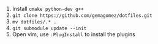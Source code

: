 1. Install `cmake python-dev g++`
1. `git clone https://github.com/gemagomez/dotfiles.git`
1. `mv dotfiles/.* .`
1. `git submodule update --init`
1. Open vim, use `:PlugInstall` to install the plugins
